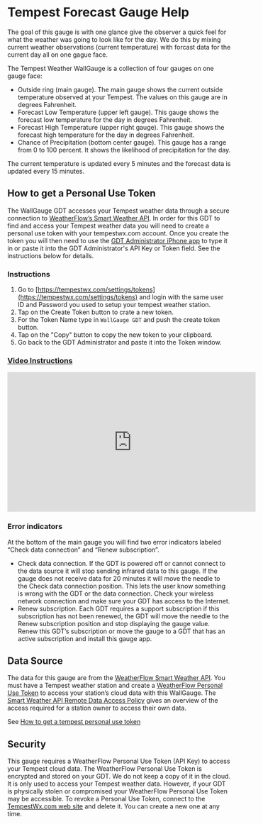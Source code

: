 # Tempest Forecast Gauge Help

The goal of this gauge is with one glance give the observer a quick feel for what the weather was going to look like for the day. We do this by mixing current weather observations (current temperature) with forcast data for the current day all on one gague face.

The Tempest Weather WallGauge is a collection of four gauges on one gauge face:

- Outside ring (main gauge). The main gauge shows the current outside temperature observed at your Tempest.  The values on this gauge are in degrees Fahrenheit.
- Forecast Low Temperature (upper left gauge). This gauge shows the forecast low temperature for the day in degrees Fahrenheit.
- Forecast High Temperature (upper right gauge). This gauge shows the forecast high temperature for the day in degrees Fahrenheit.
- Chance of Precipitation (bottom center gauge). This gauge has a range from 0 to 100 percent.  It shows the likelihood of precipitation for the day.

The current temperature is updated every 5 minutes and the forecast data is updated every 15 minutes.

## How to get a Personal Use Token

The WallGauge GDT accesses your Tempest weather data through a secure connection to [WeatherFlow’s Smart Weather API](https://weatherflow.github.io/SmartWeather/api/#object-model).  In order for this GDT to find and access your Tempest weather data you will need to create a personal use token with your tempestwx.com account.  Once you create the token you will then need to use the [GDT Administrator iPhone app](https://www.wallgauge.com/a) to type it in or paste it into the GDT Administrator's API Key or Token field.  See the instructions below for details.

### Instructions

 1. Go to [https://tempestwx.com/settings/tokens](https://tempestwx.com/settings/tokens) and login with the same user ID and Password you used to setup your tempest weather station.
 2. Tap on the Create Token button to crate a new token.
 3. For the Token Name type in `WallGauge GDT` and push the create token button.
 4. Tap on the "Copy" button to copy the new token to your clipboard.
 5. Go back to the GDT Administrator and paste it into the Token window.

### [Video Instructions](https://youtu.be/xGuKNiLO4ZA)

<iframe width="560" height="315" src="https://www.youtube.com/embed/xGuKNiLO4ZA" frameborder="0" allow="accelerometer; autoplay; clipboard-write; encrypted-media; gyroscope; picture-in-picture" allowfullscreen></iframe>

### Error indicators

At the bottom of the main gauge you will find two error indicators labeled “Check data connection” and “Renew subscription”.

- Check data connection. If the GDT is powered off or cannot connect to the data source it will stop sending infrared data to this gauge.  If the gauge does not receive data for 20 minutes it will move the needle to the Check data connection position.  This lets the user know something is wrong with the GDT or the data connection.   Check your wireless network connection and make sure your GDT has access to the Internet.
- Renew subscription. Each GDT requires a support subscription if this subscription has not been renewed, the GDT will move the needle to the Renew subscription position and stop displaying the gauge value.  Renew this GDT’s subscription or move the gauge to a GDT that has an active subscription and install this gauge app.

## Data Source

The data for this gauge are from the [WeatherFlow Smart Weather API](https://weatherflow.github.io/SmartWeather/api/#object-model). You must have a Tempest weather station and create a [WeatherFlow Personal Use Token](https://tempestwx.com/settings/tokens) to access your station’s cloud data with this WallGauge.  The [Smart Weather API Remote Data Access Policy](https://weatherflow.github.io/SmartWeather/api/remote-developer-policy.html) gives an overview of the access required for a station owner to access their own data.  

See [How to get a tempest personal use token](https://wallgauge-gaugeapps.github.io/TempestForecastGauge/docs/help.html)

## Security

This gauge requires a WeatherFlow Personal Use Token (API Key) to access your Tempest cloud data.  The WeatherFlow Personal Use Token is encrypted and stored on your GDT.  We do not keep a copy of it in the cloud.  It is only used to access your Tempest weather data.  However, if your GDT is physically stolen or compromised your WeatherFlow Personal Use Token may be accessible.  To revoke a Personal Use Token, connect to the [TempestWx.com web site](https://tempestwx.com/settings/tokens) and delete it.  You can create a new one at any time.
